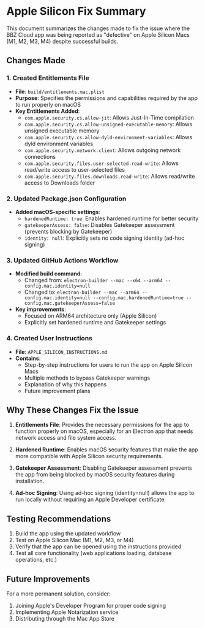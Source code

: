 # Apple Silicon Fix Summary

This document summarizes the changes made to fix the issue where the BBZ Cloud app was being reported as "defective" on Apple Silicon Macs (M1, M2, M3, M4) despite successful builds.

## Changes Made

### 1. Created Entitlements File

- **File**: `build/entitlements.mac.plist`
- **Purpose**: Specifies the permissions and capabilities required by the app to run properly on macOS
- **Key Entitlements Added**:
  - `com.apple.security.cs.allow-jit`: Allows Just-In-Time compilation
  - `com.apple.security.cs.allow-unsigned-executable-memory`: Allows unsigned executable memory
  - `com.apple.security.cs.allow-dyld-environment-variables`: Allows dyld environment variables
  - `com.apple.security.network.client`: Allows outgoing network connections
  - `com.apple.security.files.user-selected.read-write`: Allows read/write access to user-selected files
  - `com.apple.security.files.downloads.read-write`: Allows read/write access to Downloads folder

### 2. Updated Package.json Configuration

- **Added macOS-specific settings**:
  - `hardenedRuntime: true`: Enables hardened runtime for better security
  - `gatekeeperAssess: false`: Disables Gatekeeper assessment (prevents blocking by Gatekeeper)
  - `identity: null`: Explicitly sets no code signing identity (ad-hoc signing)

### 3. Updated GitHub Actions Workflow

- **Modified build command**:
  - Changed from: `electron-builder --mac --x64 --arm64 --config.mac.identity=null`
  - Changed to: `electron-builder --mac --arm64 --config.mac.identity=null --config.mac.hardenedRuntime=true --config.mac.gatekeeperAssess=false`
- **Key improvements**:
  - Focused on ARM64 architecture only (Apple Silicon)
  - Explicitly set hardened runtime and Gatekeeper settings

### 4. Created User Instructions

- **File**: `APPLE_SILICON_INSTRUCTIONS.md`
- **Contains**:
  - Step-by-step instructions for users to run the app on Apple Silicon Macs
  - Multiple methods to bypass Gatekeeper warnings
  - Explanation of why this happens
  - Future improvement plans

## Why These Changes Fix the Issue

1. **Entitlements File**: Provides the necessary permissions for the app to function properly on macOS, especially for an Electron app that needs network access and file system access.

2. **Hardened Runtime**: Enables macOS security features that make the app more compatible with Apple Silicon security requirements.

3. **Gatekeeper Assessment**: Disabling Gatekeeper assessment prevents the app from being blocked by macOS security features during installation.

4. **Ad-hoc Signing**: Using ad-hoc signing (identity=null) allows the app to run locally without requiring an Apple Developer certificate.

## Testing Recommendations

1. Build the app using the updated workflow
2. Test on Apple Silicon Mac (M1, M2, M3, or M4)
3. Verify that the app can be opened using the instructions provided
4. Test all core functionality (web applications loading, database operations, etc.)

## Future Improvements

For a more permanent solution, consider:

1. Joining Apple's Developer Program for proper code signing
2. Implementing Apple Notarization service
3. Distributing through the Mac App Store
